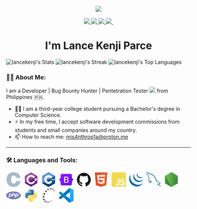 <p align="center">
  <img src="https://images.weserv.nl/?url=https://media1.giphy.com/media/h0Mj8jM2gB9a1eNn8Z/giphy.gif&v=4&h=300&w=300&fit=cover&mask=circle&maxage=7d&output=gif&n=-1" width="100"/>
</p>

<p align="center" id="badges">
  <a href="https://www.youtube.com/@mis4nthrop1a">
    <img src="https://img.shields.io/badge/YouTube-%23FF0000.svg?logo=YouTube&logoColor=white"/>
  </a>
  <a href="https://www.linkedin.com/in/lancekenjiparce/">
    <img src="https://custom-icon-badges.demolab.com/badge/LinkedIn-0A66C2?logo=linkedin-white&logoColor=fff"/>
  </a>
  <a href="https://mis4nthr0pia.xyz/">
    <img src="https://img.shields.io/badge/Blog-880808"/>
  </a>
  <a href="https://www.facebook.com/mis4nthrop1a/">
    <img src="https://img.shields.io/badge/Facebook-%231877F2.svg?logo=Facebook&logoColor=white"/>
  </a>
  <img src="https://komarev.com/ghpvc/?username=lancekenji&style=flat-square&color=blue" alt=""/>
</p>

<h1 align="center">I'm Lance Kenji Parce</h1>


![lancekenji's Stats](https://github-readme-stats.vercel.app/api?username=lancekenji&theme=vue-dark&show_icons=true&hide_border=false&count_private=true&layout=compact)
![lancekenji's Streak](https://github-readme-streak-stats.herokuapp.com/?user=lancekenji&theme=vue-dark&hide_border=false&layout=compact)
![lancekenji's Top Languages](https://github-readme-stats.vercel.app/api/top-langs/?username=lancekenji&theme=vue-dark&show_icons=true&hide_border=false&layout=compact)

### 👨‍💻 About Me:
I am a Developer | Bug Bounty Hunter | Pentetration Tester <img src="https://media.giphy.com/media/WUlplcMpOCEmTGBtBW/giphy.gif" width="30"> from Philippines 🇵🇭.
- 👨‍🎓 I am a third-year college student pursuing a Bachelor's degree in Computer Science.
- ⚡ In my free time, I accept software development commissions from students and small companies around my country.
- 📫 How to reach me: mis4nthrop1a@proton.me

---

### 🛠️ Languages and Tools:
<div>
  <img src="https://raw.githubusercontent.com/devicons/devicon/master/icons/c/c-original.svg" title="C" alt="C" width="40" height="40"/>&nbsp;
  <img src="https://raw.githubusercontent.com/devicons/devicon/master/icons/csharp/csharp-original.svg" title="Cs" alt="Cs" width="40" height="40"/>&nbsp;
  <img src="https://raw.githubusercontent.com/devicons/devicon/master/icons/cplusplus/cplusplus-original.svg" title="cpp" alt="cpp" width="40" height="40"/>&nbsp;
  <img src="https://raw.githubusercontent.com/devicons/devicon/master/icons/bootstrap/bootstrap-original.svg" title="Bootstrap" alt="Bootstrap" width="40" height="40"/>&nbsp;
  <img src="https://raw.githubusercontent.com/devicons/devicon/master/icons/github/github-original.svg" title="Github" alt="Github" width="40" height="40"/>&nbsp;
  <img src="https://raw.githubusercontent.com/devicons/devicon/master/icons/html5/html5-original.svg" title="HTML" alt="HTML" width="40" height="40"/>&nbsp;
  <img src="https://raw.githubusercontent.com/devicons/devicon/master/icons/javascript/javascript-plain.svg" title="JS" alt="JS" width="40" height="40"/>&nbsp;
  <img src="https://raw.githubusercontent.com/devicons/devicon/master/icons/jquery/jquery-original.svg" title="JQuery" alt="JQuery" width="40" height="40"/>&nbsp;
  <img src="https://raw.githubusercontent.com/devicons/devicon/master/icons/mysql/mysql-original.svg" title="MySQL" alt="MySQL" width="40" height="40"/>&nbsp;
  <img src="https://raw.githubusercontent.com/devicons/devicon/master/icons/nodejs/nodejs-original.svg" title="NodeJS" alt="NodeJS" width="40" height="40"/>&nbsp;
  <img src="https://raw.githubusercontent.com/devicons/devicon/master/icons/php/php-plain.svg" title="PHP" alt="PHP" width="40" height="40"/>&nbsp;
  <img src="https://raw.githubusercontent.com/devicons/devicon/master/icons/python/python-original.svg" title="Python" alt="Python" width="40" height="40"/>&nbsp;
  <img src="https://raw.githubusercontent.com/devicons/devicon/master/icons/ssh/ssh-original.svg" title="SSH" alt="SSH" width="40" height="40"/>&nbsp;
  <img src="https://raw.githubusercontent.com/devicons/devicon/master/icons/vscode/vscode-original.svg" title="vscode" alt="vscode" width="40" height="40"/>&nbsp;
</div>
